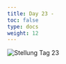```yaml
---
title: Day 23 - 
toc: false
type: docs
weight: 12
---
```



![Stellung Tag 23](/day23.jpg "Bk6/bP1p1pPP/1n1P1P2/5p2/6p1/6pb/6p1/6K1 b - - 0 1")

